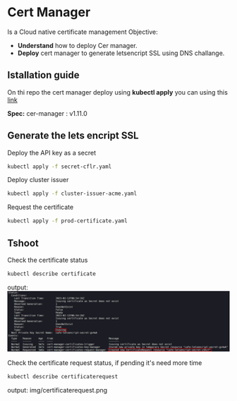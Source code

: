 # Cert Manager
Is a Cloud native certificate management
Objective:
- **Understand** how to deploy Cer manager.
- **Deploy** cert manager to generate letsencript SSL using DNS challange.

## Istallation guide
On thi repo the cert manager deploy using **kubectl apply** you can using this [link](https://cert-manager.io/docs/installation/kubectl/)

**Spec:**
cer-manager : v1.11.0

## Generate the lets encript SSL
Deploy the API key as a secret
```bash
kubectl apply -f secret-cflr.yaml
```
Deploy cluster issuer
```bash
kubectl apply -f cluster-issuer-acme.yaml
```
Request the certificate
```bash
kubectl apply -f prod-certificate.yaml
```
## Tshoot
Check the certificate status
```bash
kubectl describe certificate
```
output:
![My Image](img/certificate.png)

Check the certificate request status, if pending it's need more time
```bash
kubectl describe certificaterequest
```
output:
img/certificaterequest.png